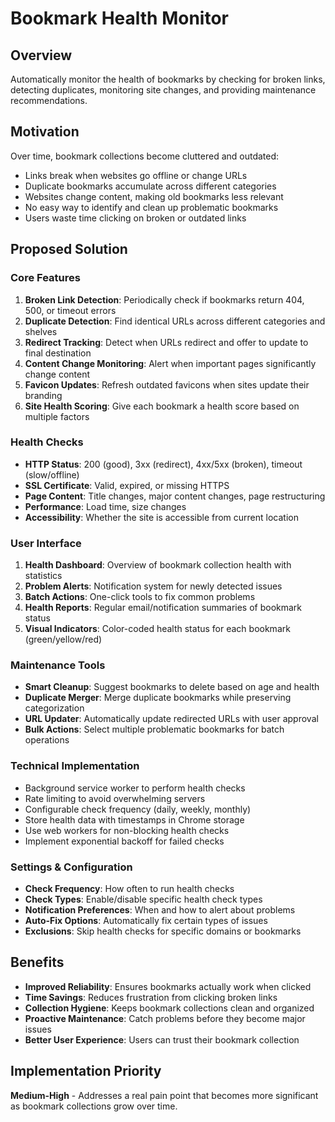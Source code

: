 # Bookmark Health Monitor

## Overview
Automatically monitor the health of bookmarks by checking for broken links, detecting duplicates, monitoring site changes, and providing maintenance recommendations.

## Motivation
Over time, bookmark collections become cluttered and outdated:
- Links break when websites go offline or change URLs
- Duplicate bookmarks accumulate across different categories
- Websites change content, making old bookmarks less relevant
- No easy way to identify and clean up problematic bookmarks
- Users waste time clicking on broken or outdated links

## Proposed Solution

### Core Features
1. **Broken Link Detection**: Periodically check if bookmarks return 404, 500, or timeout errors
2. **Duplicate Detection**: Find identical URLs across different categories and shelves
3. **Redirect Tracking**: Detect when URLs redirect and offer to update to final destination
4. **Content Change Monitoring**: Alert when important pages significantly change content
5. **Favicon Updates**: Refresh outdated favicons when sites update their branding
6. **Site Health Scoring**: Give each bookmark a health score based on multiple factors

### Health Checks
- **HTTP Status**: 200 (good), 3xx (redirect), 4xx/5xx (broken), timeout (slow/offline)
- **SSL Certificate**: Valid, expired, or missing HTTPS
- **Page Content**: Title changes, major content changes, page restructuring
- **Performance**: Load time, size changes
- **Accessibility**: Whether the site is accessible from current location

### User Interface
1. **Health Dashboard**: Overview of bookmark collection health with statistics
2. **Problem Alerts**: Notification system for newly detected issues
3. **Batch Actions**: One-click tools to fix common problems
4. **Health Reports**: Regular email/notification summaries of bookmark status
5. **Visual Indicators**: Color-coded health status for each bookmark (green/yellow/red)

### Maintenance Tools
- **Smart Cleanup**: Suggest bookmarks to delete based on age and health
- **Duplicate Merger**: Merge duplicate bookmarks while preserving categorization
- **URL Updater**: Automatically update redirected URLs with user approval
- **Bulk Actions**: Select multiple problematic bookmarks for batch operations

### Technical Implementation
- Background service worker to perform health checks
- Rate limiting to avoid overwhelming servers
- Configurable check frequency (daily, weekly, monthly)
- Store health data with timestamps in Chrome storage
- Use web workers for non-blocking health checks
- Implement exponential backoff for failed checks

### Settings & Configuration
- **Check Frequency**: How often to run health checks
- **Check Types**: Enable/disable specific health check types
- **Notification Preferences**: When and how to alert about problems
- **Auto-Fix Options**: Automatically fix certain types of issues
- **Exclusions**: Skip health checks for specific domains or bookmarks

## Benefits
- **Improved Reliability**: Ensures bookmarks actually work when clicked
- **Time Savings**: Reduces frustration from clicking broken links
- **Collection Hygiene**: Keeps bookmark collections clean and organized
- **Proactive Maintenance**: Catch problems before they become major issues
- **Better User Experience**: Users can trust their bookmark collection

## Implementation Priority
**Medium-High** - Addresses a real pain point that becomes more significant as bookmark collections grow over time.